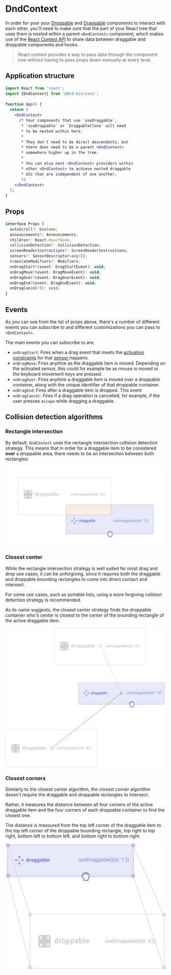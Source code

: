# DndContext

In order for your your [Droppable](../droppable.md) and [Draggable](../draggable/) components to interact with each other, you'll need to make sure that the part of your React tree that uses them is nested within  a parent `<DndContext>` component, which makes use of the [React Context API](https://reactjs.org/docs/context.html) to share data between draggable and droppable components and hooks.

> React context provides a way to pass data through the component tree without having to pass props down manually at every level.

## Application structure

```jsx
import React from 'react';
import {DndContext} from '@dnd-kit/core';

function App() {
  return (
    <DndContext>
      /* Your components that use `useDraggable`,
       * `useDroppable` or `DraggableClone` will need
       * to be nested within here.
       *
       * They don't need to be direct descendants, but
       * there does need to be a parent <DndContext>
       * somewhere higher up in the tree.
       * 
       * You can also nest <DndContext> providers within
       * other <DndContext> to achieve nested draggable
       * UIs that are independent of one another.
       */
    </DndContext>
  );
}
```

## Props

```typescript
interface Props {
  autoScroll?: boolean;
  announcements?: Announcements;
  children?: React.ReactNode;
  collisionDetection?: CollisionDetection;
  screenReaderInstructions?: ScreenReaderInstructions;
  sensors?: SensorDescriptor<any>[];
  translateModifiers?: Modifiers;
  onDragStart?(event: DragStartEvent): void;
  onDragMove?(event: DragMoveEvent): void;
  onDragOver?(event: DragOverEvent): void;
  onDragEnd?(event: DragEndEvent): void;
  onDragCancel?(): void;
}
```

## Events

As you can see from the list of props above, there's a number of different events you can subscribe to and different customizations you can pass to `<DndContext>`.

The main events you can subscribe to are:

* `onDragStart`: Fires when a drag event that meets the [activation constraints](../constraints.md) for that [sensor ](../sensors/)happens.
* `onDragMove`:  Fires anytime as the draggable item is moved. Depending on the activated sensor, this could for example be as mouse is moved or the keyboard movement keys are pressed.
* `onDragOver`:  Fires anytime a draggable item is moved over a droppable container, along with the unique identifier of that droppable container.
* `onDragEnd`:  Fires after a draggable item is dropped. This event 
* `onDragCancel`: Fires if a drag operation is cancelled, for example, if the user presses `escape` while dragging a draggable.

## Collision detection algorithms

### Rectangle intersection

By default, `DndContext` uses the rectangle intersection collision detection strategy. This means that in order for a draggable item to be considered **over** a droppable area, there needs to be an intersection between both rectangles:

![](../../.gitbook/assets/rect-intersection.png)

### Closest center

While the rectangle intersection strategy is well suited for most drag and drop use cases, it can be unforgiving, since it requires both the draggable and droppable bounding rectangles to come into direct contact and intersect.

For some use cases, such as sortable lists, using a more forgiving collision detection strategy is recommended. 

As its name suggests, the closest center strategy finds the droppable container who's center is closest to  the center of the bounding rectangle of the active draggable item.

![](../../.gitbook/assets/closest-center-2-.png)

### Closest corners

Similarly to the closest center algorithm, the closest corner algorithm doesn't require the draggable and droppable rectangles to intersect.

Rather, it measures the distance between all four corners of the active draggable item and the four corners of each droppable container to find the closest one. 

The distance is measured from the top left corner of the draggable item to the top left corner of the droppable bounding rectangle, top right to top right, bottom left to bottom left, and bottom right to bottom right. 

![](../../.gitbook/assets/closest-corners.png)

